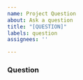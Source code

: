 ```yaml
---
name: Project Question
about: Ask a question
title: "[QUESTION]"
labels: question
assignees: ''

---
```


### Question

<!--
The question you have regarding the project. Please be as specific as you can be.
-->
